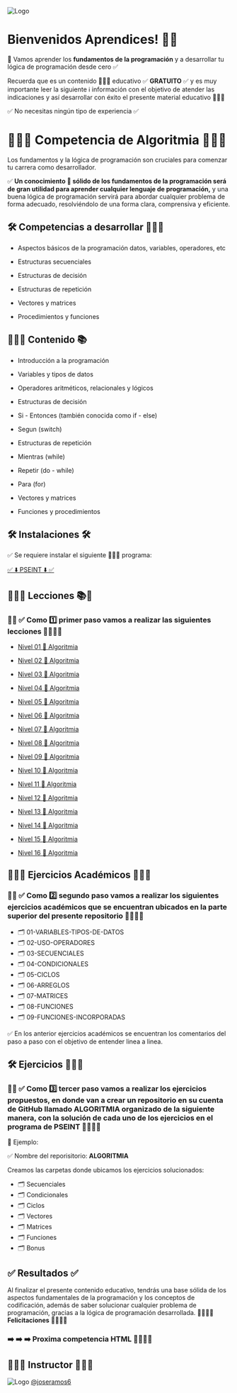 ![Logo](https://yt3.googleusercontent.com/32hnlXfQnfCFH5IK4SsvCtRDb5A3tDsRdFUjsPPIXbyt5jCmL1ZWE6NEjM7OPEs2EdZTKqueAA=w1707-fcrop64=1,00005a57ffffa5a8-k-c0xffffffff-no-nd-rj)

# Bienvenidos Aprendices! 👋🏻

🧠 Vamos aprender los **fundamentos de la programación** y a desarrollar tu lógica de programación desde cero ✅

Recuerda que es un contenido 👨🏻‍💻 educativo ✅ **GRATUITO** ✅ y es muy importante leer la siguiente ℹ️ información con el objetivo de atender las indicaciones y así desarrollar con éxito el presente material educativo 👨🏻‍💻

✅ No necesitas ningún tipo de experiencia ✅

# 👨🏻‍💻 Competencia de Algoritmia 👨🏻‍💻

Los fundamentos y la lógica de programación son cruciales para comenzar tu carrera como desarrollador.

✅ **Un conocimiento 🧠 sólido de los fundamentos de la programación será de gran utilidad para aprender cualquier lenguaje de programación,** y una buena lógica de programación servirá para abordar cualquier problema de forma adecuado, resolviéndolo de una forma clara, comprensiva y eficiente.

## 🛠 Competencias a desarrollar 👨🏻‍💻

- Aspectos básicos de la programación datos, variables, operadores, etc

- Estructuras secuenciales

- Estructuras de decisión

- Estructuras de repetición

- Vectores y matrices

- Procedimientos y funciones

## 👨🏻‍💻 Contenido 📚

- Introducción a la programación

- Variables y tipos de datos

- Operadores aritméticos, relacionales y lógicos

- Estructuras de decisión

- Si - Entonces (también conocida como if - else)

- Segun (switch)

- Estructuras de repetición

- Mientras (while)

- Repetir (do - while)

- Para (for)

- Vectores y matrices

- Funciones y procedimientos

## 🛠 Instalaciones 🛠

✅ Se requiere instalar el siguiente 👨🏻‍💻 programa:

[✅ ⬇️ PSEINT ⬇️ ✅](https://pseint.sourceforge.net/index.php?page=descargas.php)

## 👨🏻‍💻 Lecciones 📚🧠

### 🚨🔔 ✅ Como 1️⃣ primer paso vamos a realizar las siguientes lecciones 👨🏻‍💻🚀

- [Nivel 01 🚀 Algoritmia](https://quizizz.com/join?gc=86468457)

- [Nivel 02 🚀 Algoritmia](https://quizizz.com/join?gc=87415292)

- [Nivel 03 🚀 Algoritmia](https://quizizz.com/join?gc=89346132)

- [Nivel 04 🚀 Algoritmia](https://quizizz.com/join?gc=90842533)

- [Nivel 05 🚀 Algoritmia](https://quizizz.com/join?gc=99917481)

- [Nivel 06 🚀 Algoritmia](https://quizizz.com/join?gc=70743212)

- [Nivel 07 🚀 Algoritmia](https://quizizz.com/join?gc=74604892)

- [Nivel 08 🚀 Algoritmia](https://quizizz.com/join?gc=75522041)

- [Nivel 09 🚀 Algoritmia](https://quizizz.com/join?gc=76970171)

- [Nivel 10 🚀 Algoritmia](https://quizizz.com/join?gc=79383721)

- [Nivel 11 🚀 Algoritmia](https://quizizz.com/join?gc=80590496)

- [Nivel 12 🚀 Algoritmia](https://quizizz.com/join?gc=82183439)

- [Nivel 13 🚀 Algoritmia](https://quizizz.com/join?gc=83293672)

- [Nivel 14 🚀 Algoritmia](https://quizizz.com/join?gc=84355634)

- [Nivel 15 🚀 Algoritmia](https://quizizz.com/join?gc=85514138)

- [Nivel 16 🚀 Algoritmia](https://quizizz.com/join?gc=86576100)

## 👨🏻‍💻 Ejercicios Académicos 👨🏻‍💻

### 🚨🔔 ✅ Como 2️⃣ segundo paso vamos a realizar los siguientes ejercicios académicos que se encuentran ubicados en la parte superior del presente repositorio 👨🏻‍💻🚀

- 🗂️ 01-VARIABLES-TIPOS-DE-DATOS
- 🗂️ 02-USO-OPERADORES
- 🗂️ 03-SECUENCIALES
- 🗂️ 04-CONDICIONALES
- 🗂️ 05-CICLOS
- 🗂️ 06-ARREGLOS
- 🗂️ 07-MATRICES
- 🗂️ 08-FUNCIONES
- 🗂️ 09-FUNCIONES-INCORPORADAS

✅ En los anterior ejercicios académicos se encuentran los comentarios del paso a paso con el objetivo de entender linea a linea.

## 🛠 Ejercicios 👨🏻‍💻

### 🚨🔔 ✅ Como 3️⃣ tercer paso vamos a realizar los ejercicios propuestos, en donde van a crear un repositorio en su cuenta de GitHub llamado ALGORITMIA organizado de la siguiente manera, con la solución de cada uno de los ejercicios en el programa de PSEINT 👨🏻‍💻🚀

🌟 Ejemplo:

✅ Nombre del reporisitorio: **ALGORITMIA**

Creamos las carpetas donde ubicamos los ejercicios solucionados:

- 🗂️ Secuenciales
- 🗂️ Condicionales
- 🗂️ Ciclos
- 🗂️ Vectores
- 🗂️ Matrices
- 🗂️ Funciones
- 🗂️ Bonus

## ✅ Resultados ✅

Al finalizar el presente contenido educativo, tendrás una base sólida de los aspectos fundamentales de la programación y los conceptos de codificación, además de saber solucionar cualquier problema de programación, gracias a la lógica de programación desarrollada. 👨🏻‍💻🚀 **Felicitaciones** 🚀👨🏻‍💻

### ➡️ ➡️ ➡️ Proxima competencia **HTML** 👨🏻‍💻🚀

## 👨🏻‍💻 Instructor 👨🏻‍💻

![Logo](https://avatars.githubusercontent.com/u/81438413?s=48&v=4) [@joseramos6](https://github.com/joseramos6)
